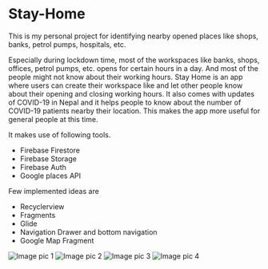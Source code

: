 # Stay-Home

This is my personal project for identifying nearby opened places like shops, banks, petrol pumps, hospitals, etc. 

Especially during lockdown time, most of the workspaces like banks, shops, offices, petrol pumps, etc. opens for certain hours in a day. And most of the people might not know about their working hours. 
Stay Home is an app where users can create their workspace like  and let other people know about their opening and closing working hours. It also comes with updates of COVID-19 in Nepal and it helps people to know about the number of COVID-19 patients nearby their location. This makes the app more useful for general people at this time.

It makes use of following tools.
- Firebase Firestore
- Firebase Storage
- Firebase Auth
- Google places API

Few implemented ideas are
- Recyclerview
- Fragments
- Glide
- Navigation Drawer and bottom navigation
- Google Map Fragment

![Image pic 1](Screenshots/pic1.png) ![Image pic 2](Screenshots/pic2.png) ![Image pic 3](Screenshots/pic3.png) ![Image pic 4](Screenshots/pic4.png)

